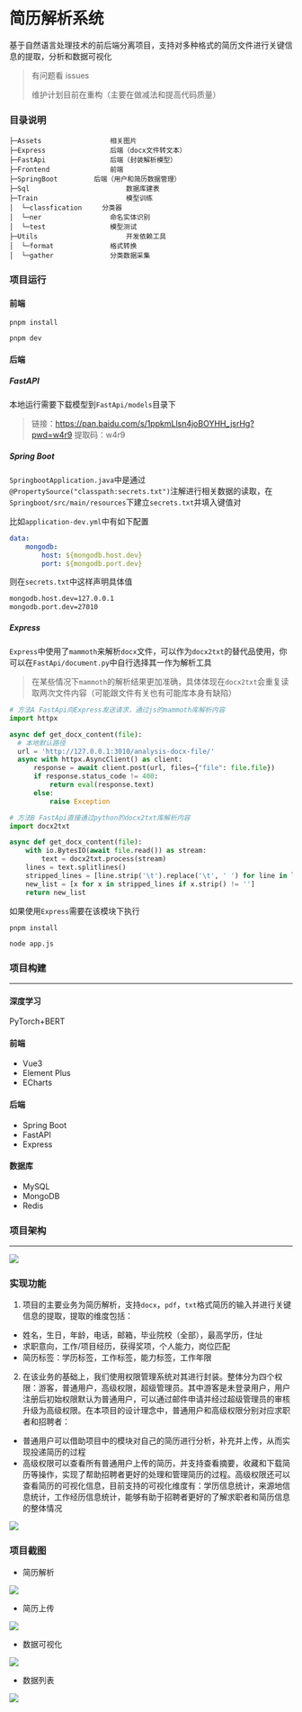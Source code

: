 # 简历解析系统

基于自然语言处理技术的前后端分离项目，支持对多种格式的简历文件进行关键信息的提取，分析和数据可视化

> 有问题看 issues
>
> 维护计划目前在重构（主要在做减法和提高代码质量）

### 目录说明

```
├─Assets	             相关图片
├─Express	             后端（docx文件转文本）
├─FastApi	             后端（封装解析模型）
├─Frontend	             前端
├─SpringBoot	     后端（用户和简历数据管理）
├─Sql	                     数据库建表
├─Train	                     模型训练
│  └─classfication     分类器
│  └─ner	             命名实体识别
│  └─test	             模型测试
├─Utils	                     开发依赖工具
│  └─format	             格式转换
│  └─gather	             分类数据采集
```

### 项目运行

#### 前端

```shell
pnpm install

pnpm dev
```

#### 后端

##### FastAPI

本地运行需要下载模型到`FastApi/models`目录下

> 链接：https://pan.baidu.com/s/1ppkmLlsn4joBOYHH_jsrHg?pwd=w4r9 提取码：w4r9

##### Spring Boot

`SpringbootApplication.java`中是通过`@PropertySource("classpath:secrets.txt")`注解进行相关数据的读取，在`Springboot/src/main/resources`下建立`secrets.txt`并填入键值对

比如`application-dev.yml`中有如下配置

```yml
data:
    mongodb:
        host: ${mongodb.host.dev}
        port: ${mongodb.port.dev}
```

则在`secrets.txt`中这样声明具体值

```txt
mongodb.host.dev=127.0.0.1
mongodb.port.dev=27010
```

##### Express

`Express`中使用了`mammoth`来解析`docx`文件，可以作为`docx2txt`的替代品使用，你可以在`FastApi/document.py`中自行选择其一作为解析工具

> 在某些情况下`mammoth`的解析结果更加准确，具体体现在`docx2txt`会重复读取两次文件内容（可能跟文件有关也有可能库本身有缺陷）

```py
# 方法A FastApi向Express发送请求，通过js的mammoth库解析内容
import httpx

async def get_docx_content(file):
  # 本地默认路径
  url = 'http://127.0.0.1:3010/analysis-docx-file/'
  async with httpx.AsyncClient() as client:
      response = await client.post(url, files={"file": file.file})
      if response.status_code != 400:
          return eval(response.text)
      else:
          raise Exception

# 方法B FastApi直接通过python的docx2txt库解析内容
import docx2txt

async def get_docx_content(file):
    with io.BytesIO(await file.read()) as stream:
        text = docx2txt.process(stream)
    lines = text.splitlines()
    stripped_lines = [line.strip('\t').replace('\t', ' ') for line in lines]
    new_list = [x for x in stripped_lines if x.strip() != '']
    return new_list
```

如果使用`Express`需要在该模块下执行

```shell
pnpm install

node app.js
```

### 项目构建

---

#### 深度学习

PyTorch+BERT

#### 前端

-   Vue3
-   Element Plus
-   ECharts

#### 后端

-   Spring Boot
-   FastAPI
-   Express

#### 数据库

-   MySQL
-   MongoDB
-   Redis

### 项目架构

---

![](Assets/architecture.png)

### 实现功能

1. 项目的主要业务为简历解析，支持`docx`，`pdf`，`txt`格式简历的输入并进行关键信息的提取，提取的维度包括：

-   姓名，生日，年龄，电话，邮箱，毕业院校（全部），最高学历，住址
-   求职意向，工作/项目经历，获得奖项，个人能力，岗位匹配
-   简历标签：学历标签，工作标签，能力标签，工作年限

2. 在该业务的基础上，我们使用权限管理系统对其进行封装。整体分为四个权限：游客，普通用户，高级权限，超级管理员。其中游客是未登录用户，用户注册后初始权限默认为普通用户，可以通过邮件申请并经过超级管理员的审核升级为高级权限。在本项目的设计理念中，普通用户和高级权限分别对应求职者和招聘者：

-   普通用户可以借助项目中的模块对自己的简历进行分析，补充并上传，从而实现投递简历的过程
-   高级权限可以查看所有普通用户上传的简历，并支持查看摘要，收藏和下载简历等操作，实现了帮助招聘者更好的处理和管理简历的过程。高级权限还可以查看简历的可视化信息，目前支持的可视化维度有：学历信息统计，来源地信息统计，工作经历信息统计，能够有助于招聘者更好的了解求职者和简历信息的整体情况

![](Assets/function.png)

### 项目截图

-   简历解析

![](Assets/result1.png)

-   简历上传

![](Assets/result2.png)

-   数据可视化

![](Assets/result3.png)

-   数据列表

![](Assets/result4.png)
